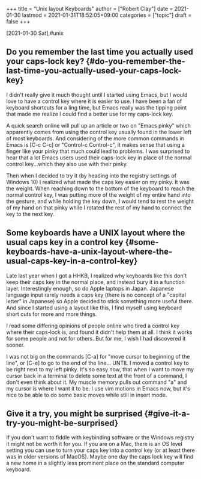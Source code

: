 +++
title = "Unix layout Keyboards"
author = ["Robert Clay"]
date = 2021-01-30
lastmod = 2021-01-31T18:52:05+09:00
categories = ["topic"]
draft = false
+++

<span class="timestamp-wrapper"><span class="timestamp">[2021-01-30 Sat]</span></span>,#unix


## Do you remember the last time you actually used your caps-lock key? {#do-you-remember-the-last-time-you-actually-used-your-caps-lock-key}

I didn't really give it much thought until I started using Emacs, but I would
love to have a control key where it is easier to use. I have been a fan of
keyboard shortcuts for a ling time, but Emacs really was the tipping point that
made me realize I could find a better use for my caps-lock key.

A quick search online will pull up an article or two on "Emacs pinky" which
apparently comes from using the control key usually found in the lower left of
most keyboards. And considering of the more common commands in Emacs is [C-c C-c]
or "Control-c Control-c", it makes sense that using a finger like your pinky
that much could lead to problems. I was surprised to hear that a lot Emacs users
used their caps-lock key in place of the normal control key...which they also
use with their pinky.

Then when I decided to try it (by heading into the registry settings of
Windows 10) I realized what made the caps key easier on my pinky. It was the
weight. When reaching down to the bottom of the keyboard to reach the normal control
key, I was putting more of the weight of my entire hand into the gesture,
and while holding the key down, I would tend to rest the weight of my hand on
that pinky while I rotated the rest of my hand to connect the key to the next
key.


## Some keyboards have a UNIX layout where the usual caps key in a control key {#some-keyboards-have-a-unix-layout-where-the-usual-caps-key-in-a-control-key}

Late last year when I got a HHKB, I realized why keyboards like this don't
keep their caps key in the normal place, and instead bury it in a function
layer. Interestingly enough, so do Apple laptops in Japan. Japanese language
input rarely needs a caps key (there is no concept of a "capital letter" in
Japanese) so Apple decided to stick something more useful there. And since I
started using a layout like this, I find myself using keyboard short cuts for
more and more things.

I read some differing opinions of people online who tired a control key where
their caps-lock is, and found it didn't help them at all. I think it works for
some people and not for others. But for me, I wish I had discovered it sooner.

I was not big on the commands [C-a] for "move cursor to beginning of the line",
or [C-e] to go to the end of the line... UNTIL I moved a control key to be right
next to my left pinky. It's so easy now, that when I want to move my cursor back
in a terminal to delete some text at the front of a command, I don't even think
about it. My muscle memory pulls out command "a" and my cursor is where I want
it to be. I use vim motions in Emacs now, but it's nice to be able to do some
basic moves while still in insert mode.


## Give it a try, you might be surprised {#give-it-a-try-you-might-be-surprised}

If you don't want to fiddle with keybinding software or the Windows registry it
might not be worth it for you. If you are on a Mac, there is an OS level setting
you can use to turn your caps key into a control key (or at least there was in
older versions of MacOS). Maybe one day the caps lock key will find a new home
in a slightly less prominent place on the standard computer keyboard.
